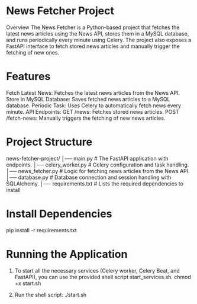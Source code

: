 # News Fetcher Project

Overview
The News Fetcher is a Python-based project that fetches the latest news articles using the News API, stores them in a MySQL database, and runs periodically every minute using Celery. The project also exposes a FastAPI interface to fetch stored news articles and manually trigger the fetching of new ones.

# Features

Fetch Latest News: Fetches the latest news articles from the News API.
Store in MySQL Database: Saves fetched news articles to a MySQL database.
Periodic Task: Uses Celery to automatically fetch news every minute.
API Endpoints:
GET /news: Fetches stored news articles.
POST /fetch-news: Manually triggers the fetching of new news articles.

# Project Structure

news-fetcher-project/
│── main.py             # The FastAPI application with endpoints.
│── celery_worker.py    # Celery configuration and task handling.
│── news_fetcher.py     # Logic for fetching news articles from the News API.
│── database.py         # Database connection and session handling with SQLAlchemy.
│── requirements.txt    # Lists the required dependencies to install


# Install Dependencies
pip install -r requirements.txt


# Running the Application

1. To start all the necessary services (Celery worker, Celery Beat, and FastAPI), you can use the provided shell script start_services.sh.
    chmod +x start.sh

2. Run the shell script:
    ./start.sh


